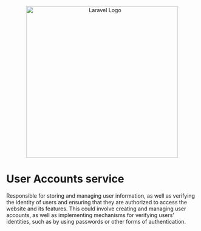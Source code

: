 <p align="center"><a href="https://laravel.com" target="_blank"><img src="https://raw.githubusercontent.com/laravel/art/master/logo-lockup/5%20SVG/2%20CMYK/1%20Full%20Color/laravel-logolockup-cmyk-red.svg" width="400" alt="Laravel Logo"></a></p>

# User Accounts service

Responsible for storing and managing user information, as well as verifying the identity of users and ensuring that they are authorized to access the website and its features. This could involve creating and managing user accounts, as well as implementing mechanisms for verifying users' identities, such as by using passwords or other forms of authentication.
